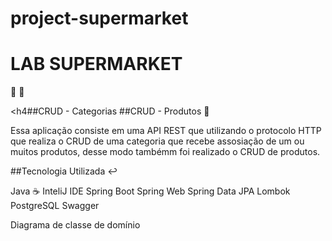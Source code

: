 # project-supermarket

<h1>LAB SUPERMARKET</h1> 📝 🏪

<h4##CRUD - Categorias</h4> 
##CRUD - Produtos 🍉

Essa aplicação consiste em uma API REST que utilizando o protocolo HTTP que realiza o CRUD de uma categoria que recebe assosiação de um ou muitos produtos,
desse modo tambémm foi realizado o CRUD de produtos.

##Tecnologia Utilizada ↩️

Java ☕
InteliJ IDE
Spring Boot
Spring Web
Spring Data JPA
Lombok
PostgreSQL
Swagger


Diagrama de classe de domínio
